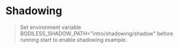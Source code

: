 # Shadowing

> Set environment variable BODILESS_SHADOW_PATH="intro/shadowing/shadow"
> before running start to enable shadowing example.
